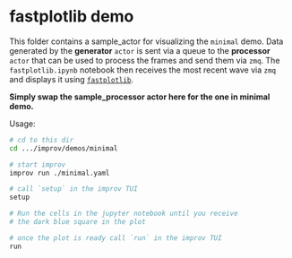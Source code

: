 # fastplotlib demo

This folder contains a sample_actor for visualizing the `minimal` demo. Data generated by the **generator** `actor` is sent via 
a queue to the **processor** `actor` that can be used to process the frames and send them via `zmq`. 
The `fastplotlib.ipynb` notebook then receives the most recent wave via `zmq` and displays it using 
[`fastplotlib`](https://github.com/fastplotlib/fastplotlib/).

**Simply swap the sample_processor actor here for the one in minimal demo.**

Usage:

```bash
# cd to this dir
cd .../improv/demos/minimal

# start improv
improv run ./minimal.yaml

# call `setup` in the improv TUI
setup

# Run the cells in the jupyter notebook until you receive
# the dark blue square in the plot

# once the plot is ready call `run` in the improv TUI
run
```
